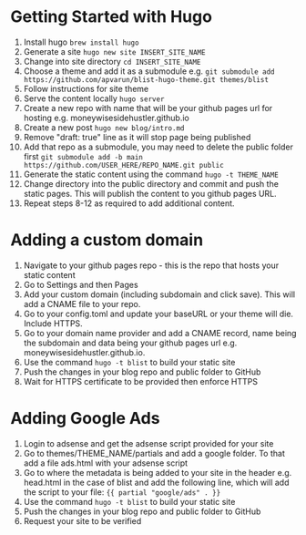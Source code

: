 # Getting Started with Hugo
1. Install hugo
```brew install hugo```
2. Generate a site
```hugo new site INSERT_SITE_NAME```
3. Change into site directory
```cd INSERT_SITE_NAME```
4. Choose a theme and add it as a submodule e.g.
```git submodule add https://github.com/apvarun/blist-hugo-theme.git themes/blist```
5. Follow instructions for site theme
6. Serve the content locally
```hugo server```
7. Create a new repo with name that will be your github pages url for hosting e.g. moneywisesidehustler.github.io
8. Create a new post
```hugo new blog/intro.md```
9. Remove "draft: true" line as it will stop page being published
10. Add that repo as a submodule, you may need to delete the public folder first
```git submodule add -b main https://github.com/USER_HERE/REPO_NAME.git public```
11. Generate the static content using the command
```hugo -t THEME_NAME```
12. Change directory into the public directory and commit and push the static pages. This will publish the content to you github pages URL.
13. Repeat steps 8-12 as required to add additional content.

# Adding a custom domain
1. Navigate to your github pages repo - this is the repo that hosts your static content
2. Go to Settings and then Pages
3. Add your custom domain (including subdomain and click save). This will add a CNAME file to your repo.
4. Go to your config.toml and update your baseURL or your theme will die. Include HTTPS.
5. Go to your domain name provider and add a CNAME record, name being the subdomain and data being your github pages url e.g. moneywisesidehustler.github.io.
6. Use the command ```hugo -t blist``` to build your static site
7. Push the changes in your blog repo and public folder to GitHub
8. Wait for HTTPS certificate to be provided then enforce HTTPS

# Adding Google Ads
1. Login to adsense and get the adsense script provided for your site
2. Go to themes/THEME_NAME/partials and add a google folder. To that add a file ads.html with your adsense script
3. Go to where the metadata is being added to your site in the header e.g. head.html in the case of blist and add the following line, which will add the script to your file:
```{{ partial "google/ads" . }}```
4. Use the command ```hugo -t blist``` to build your static site
5. Push the changes in your blog repo and public folder to GitHub
6. Request your site to be verified